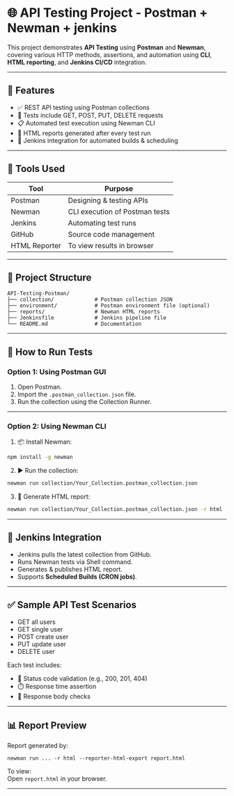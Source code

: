 
# 🌐 API Testing Project - Postman + Newman + jenkins

This project demonstrates **API Testing** using **Postman** and **Newman**, covering various HTTP methods, assertions, and automation using **CLI**, **HTML reporting**, and **Jenkins CI/CD** integration.

---

## 📌 Features

- ✅ REST API testing using Postman collections
- 🧪 Tests include GET, POST, PUT, DELETE requests
- 📋 Automated test execution using Newman CLI
- 📄 HTML reports generated after every test run
- 🔄 Jenkins integration for automated builds & scheduling

---

## 🧰 Tools Used

| Tool     | Purpose                        |
|----------|--------------------------------|
| Postman  | Designing & testing APIs       |
| Newman   | CLI execution of Postman tests |
| Jenkins  | Automating test runs           |
| GitHub   | Source code management         |
| HTML Reporter | To view results in browser |

---

## 📂 Project Structure

```
API-Testing-Postman/
├── collection/             # Postman collection JSON
├── environment/            # Postman environment file (optional)
├── reports/                # Newman HTML reports
├── Jenkinsfile             # Jenkins pipeline file
└── README.md               # Documentation
```

---

## 🚀 How to Run Tests

### Option 1: Using Postman GUI

1. Open Postman.
2. Import the `.postman_collection.json` file.
3. Run the collection using the Collection Runner.

---

### Option 2: Using Newman CLI

1. 📦 Install Newman:
```bash
npm install -g newman
```

2. ▶️ Run the collection:
```bash
newman run collection/Your_Collection.postman_collection.json
```

3. 📄 Generate HTML report:
```bash
newman run collection/Your_Collection.postman_collection.json -r html --reporter-html-export reports/report.html
```

---

## 🤖 Jenkins Integration

- Jenkins pulls the latest collection from GitHub.
- Runs Newman tests via Shell command.
- Generates & publishes HTML report.
- Supports **Scheduled Builds (CRON jobs)**.

---

## ✅ Sample API Test Scenarios

- GET all users
- GET single user
- POST create user
- PUT update user
- DELETE user

Each test includes:
- 🔐 Status code validation (e.g., 200, 201, 404)
- ⏱️ Response time assertion
- 📄 Response body checks

---

## 📊 Report Preview

Report generated by:
```
newman run ... -r html --reporter-html-export report.html
```

To view:  
Open `report.html` in your browser.

---
